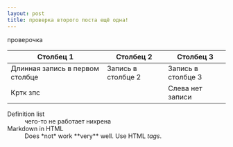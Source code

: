 ```yaml
---
layout: post
title: проверка второго поста ещё одна!
---
```

проверочка

|Столбец 1|Столбец 2|Столбец 3|
|-|--------|---|
|Длинная запись в первом столбце|Запись в столбце 2|Запись в столбце 3|
|Кртк зпс| |Слева нет записи|


<dl>
  <dt>Definition list</dt>
  <dd>чего-то не работает нихрена</dd>

  <dt>Markdown in HTML</dt>
  <dd>Does *not* work **very** well. Use HTML <em>tags</em>.</dd>
</dl>
